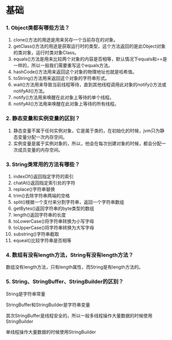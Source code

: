 # 基础

### 1. Object类都有哪些方法？

1. clone()方法的用途是用来另存一个当前存在的对象。
2. getClass()方法的用途是获取运行时的类型，这个方法返回的是此Object对象的类对象，运行时类对象Class。
3. equals()方法是用来比较两个对象的内容是否相等，默认情况下equals和==是一样的，所以一般我们需要重写这个equals方法。
4. hashCode()方法用来返回这个对象的物理地址也就是哈希值。
5. toString()方法用来返回这个对象的字符串形式。
6. wait()方法用来导致当前线程等待，直到其他线程调用此对象的notify()方法或notifyAll()方法。
7. notify()方法用来唤醒在此对象上等待的单个线程。
8. notifyAll()方法用来唤醒在此对象上等待的所有线程。

### 2. 静态变量和实例变量的区别？

1. 静态变量不属于任何实例对象，它是属于类的，在初始化的时候，jvm只为静态变量分配一次内存空间。
2. 实例变量是属于实例对象的，所以，他会在每次创建对象的时候，都会分配一次成员变量的内存空间。

### 3. String类常用的方法有哪些？

1. indexOf()返回指定字符的索引
2. chatAt()返回指定索引处的字符
3. replace()字符串替换
4. trim()去除字符串两端的空格
5. split()根据一个支付来分割字符串，返回一个字符串数组
6. getBytes()返回字符串的byte类型的数组
7. length()返回字符串的长度
8. toLowerCase()将字符串转换为小写字母
9. toUpperCase()将字符串转换为大写字母
10. substring()字符串截取
11. equeal()比较字符串是否相等

### 4. 数组有没有length方法，String有没有length方法？

数组没有length方法，只有length属性，而String是有length方法的。

### 5. String、StringBuffer、StringBuilder的区别？

 String是字符串常量

StringBuffer和StringBuilder是字符串变量

其次StringBuffer是线程安全的，所以一般多线程操作大量数据的时候使用StringBuilder

单线程操作大量数据的时候使用StringBuilder



